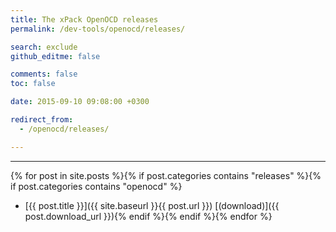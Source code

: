 ```yaml
---
title: The xPack OpenOCD releases
permalink: /dev-tools/openocd/releases/

search: exclude
github_editme: false

comments: false
toc: false

date: 2015-09-10 09:08:00 +0300

redirect_from:
  - /openocd/releases/

---
```


___
{% for post in site.posts %}{% if post.categories contains "releases" %}{% if post.categories contains "openocd" %}
* [{{ post.title }}]({{ site.baseurl }}{{ post.url }}) [(download)]({{ post.download_url }}){% endif %}{% endif %}{% endfor %}
